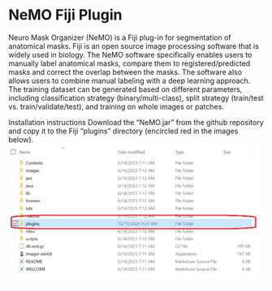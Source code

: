 # NeMO Fiji Plugin

Neuro Mask Organizer (NeMO) is a Fiji plug-in for segmentation of anatomical masks. Fiji is an open source image processing software that is widely used in biology. The NeMO software specifically enables users to manually label anatomical masks, compare them to registered/predicted masks and correct the overlap between the masks. The software also allows users to combine manual labeling with a deep learning approach. The training dataset can be generated based on different parameters, including classification strategy (binary/multi-class), split strategy (train/test vs. train/validate/test), and training on whole images or patches. 

Installation instructions
Download the “NeMO.jar” from the github repository and copy it to the Fiji “plugins” directory (encircled red in the images below).
<img src="images/NeMO1.png"/>
